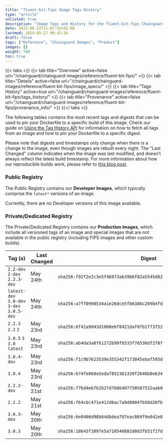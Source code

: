 ```yaml
---
title: "fluent-bit-fips Image Tags History"
type: "article"
unlisted: true
description: "Image Tags and History for the fluent-bit-fips Chainguard Image"
date: 2023-06-22T11:07:52+02:00
lastmod: 2024-05-27 00:43:34
draft: false
tags: ["Reference", "Chainguard Images", "Product"]
images: []
weight: 700
toc: true
---
```


{{< tabs >}}
{{< tab title="Overview" active=false url="/chainguard/chainguard-images/reference/fluent-bit-fips/" >}}
{{< tab title="Details" active=false url="/chainguard/chainguard-images/reference/fluent-bit-fips/image_specs/" >}}
{{< tab title="Tags History" active=true url="/chainguard/chainguard-images/reference/fluent-bit-fips/tags_history/" >}}
{{< tab title="Provenance" active=false url="/chainguard/chainguard-images/reference/fluent-bit-fips/provenance_info/" >}}
{{</ tabs >}}

The following tables contains the most recent tags and digests that can be used to pin your Dockerfile to a specific build of this image. Check our guide on [Using the Tag History API](/chainguard/chainguard-images/using-the-tag-history-api/) for information on how to fetch all tags from an image and how to pin your Dockerfile to a specific digest.

Please note that digests and timestamps only change when there is a change to the image, even though images are rebuilt every night. The "Last Changed" column indicates when the image was last modified, and doesn't always reflect the latest build timestamp. For more information about how our reproducible builds work, please refer to [this blog post](https://www.chainguard.dev/unchained/reproducing-chainguards-reproducible-image-builds).

### Public Registry
The Public Registry contains our **Developer Images**, which typically comprise the `latest*` versions of an image.

Currently, there are no Developer versions of this image available.

### Private/Dedicated Registry
The Private/Dedicated Registry contains our **Production Images**, which include all versioned tags of an image and special images that are not available in the public registry (including FIPS images and other custom builds).

| Tag (s)                                     | Last Changed | Digest                                                                    |
|---------------------------------------------|--------------|---------------------------------------------------------------------------|
|  `2.2-dev` `2-dev` `2.2.3-dev`              | May 24th     | `sha256:f92f2e2c3e5f46973ab39b6f02a5545d8240d59548252a33d01b142185b2a86f` |
|  `latest-dev` `3.0-dev` `3-dev` `3.0.5-dev` | May 24th     | `sha256:a7ff0998534a1e26dce5fb6386c289b4fd2a59798e952b3ef0feaf57d9f53d05` |
|  `2.2.3` `2.2` `2`                          | May 23rd     | `sha256:6f41a9d43d1000e6f8421daf0fb1f73752adc6444cfa9121b5578855c6ccfee1` |
|  `3.0.5` `3` `3.0` `latest`                 | May 23rd     | `sha256:ab4da3a8f61272b99fb533f76530df2f8f7110afe14c6006db30b428cb659a03` |
|  `3.0.4-dev`                                | May 23rd     | `sha256:f1c9b7623539e355342f173845ebaf595da2127a9f9be0500d984e51fa252843` |
|  `3.0.4`                                    | May 23rd     | `sha256:674fe860a5edaf852361339f2646b8e6344d3f19d0bdca5cdd1305d582ac7c06` |
|  `2.2.2-dev`                                | May 21st     | `sha256:77bd4eb7b2627d7686407750587532aab01ca2616b8f4d256debe48392865a79` |
|  `2.2.2`                                    | May 21st     | `sha256:f64cbc471e412d6ac7a9d88047b58d20fb73f1e41e5b2d4271dbae1921528994` |
|  `3.0.3-dev`                                | May 20th     | `sha256:6e0406d98b64dbdea707eac869f9e042e889c8ab06b27222a88d14e33e7dc373` |
|  `3.0.3`                                    | May 20th     | `sha256:18643f1097e5a710540882d0d3fb51f1fd7976219ec98aa103cf35a27f975e94` |

